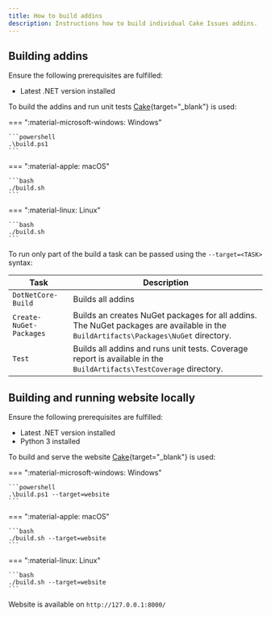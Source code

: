 ```yaml
---
title: How to build addins
description: Instructions how to build individual Cake Issues addins.
---
```


## Building addins

Ensure the following prerequisites are fulfilled:

* Latest .NET version installed

To build the addins and run unit tests [Cake]{target="_blank"} is used:

=== ":material-microsoft-windows: Windows"

    ```powershell
    .\build.ps1
    ```

=== ":material-apple: macOS"

    ```bash
    ./build.sh
    ```

=== ":material-linux: Linux"

    ```bash
    ./build.sh
    ```

To run only part of the build a task can be passed using the `--target=<TASK>` syntax:

| Task                    | Description                                                                                                                         |
|-------------------------|-------------------------------------------------------------------------------------------------------------------------------------|
| `DotNetCore-Build`      | Builds all addins                                                                                                                   |
| `Create-NuGet-Packages` | Builds an creates NuGet packages for all addins. The NuGet packages are available in the `BuildArtifacts\Packages\NuGet` directory. |
| `Test`                  | Builds all addins and runs unit tests. Coverage report is available in the `BuildArtifacts\TestCoverage` directory.                 |

## Building and running website locally

Ensure the following prerequisites are fulfilled:

* Latest .NET version installed
* Python 3 installed

To build and serve the website [Cake]{target="_blank"} is used:

=== ":material-microsoft-windows: Windows"

    ```powershell
    .\build.ps1 --target=website
    ```

=== ":material-apple: macOS"

    ```bash
    ./build.sh --target=website
    ```

=== ":material-linux: Linux"

    ```bash
    ./build.sh --target=website
    ```

Website is available on `http://127.0.0.1:8000/`

[Cake]: https://cakebuild.net/
